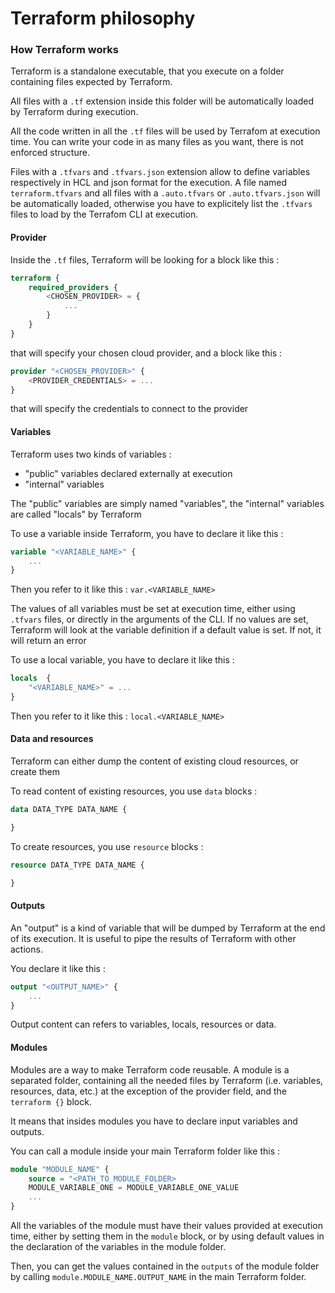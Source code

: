 # Terraform philosophy

### How Terraform works

Terraform is a standalone executable, that you execute on a folder containing files expected by Terraform.

All files with a `.tf` extension inside this folder will be automatically loaded by Terraform during execution.

All the code written in all the `.tf` files will be used by Terrafom at execution time. You can write your code in as many files as you want, there is not enforced structure.

Files with a `.tfvars` and `.tfvars.json` extension allow to define variables respectively in HCL and json format for the execution. A file named `terraform.tfvars` and all files with a `.auto.tfvars` or `.auto.tfvars.json` will be automatically loaded, otherwise you have to explicitely list the `.tfvars` files to load by the Terrafom CLI at execution.

#### Provider

Inside the `.tf` files, Terraform will be looking for a block like this :

```tf
terraform {
	required_providers {
		<CHOSEN_PROVIDER> = {
			...
		}
	}
}
```

that will specify your chosen cloud provider, and a block like this :

```tf
provider "<CHOSEN_PROVIDER>" {
	<PROVIDER_CREDENTIALS> = ...
}
```

that will specify the credentials to connect to the provider

#### Variables

Terraform uses two kinds of variables :

- "public" variables declared externally at execution
- "internal" variables

The "public" variables are simply named "variables", the "internal" variables are called "locals" by Terraform

To use a variable inside Terraform, you have to declare it like this :

```tf
variable "<VARIABLE_NAME>" {
	...
}
```

Then you refer to it like this : `var.<VARIABLE_NAME>`

The values of all variables must be set at execution time, either using `.tfvars` files, or directly in the arguments of the CLI. If no values are set, Terraform will look at the variable definition if a default value is set. If not, it will return an error

To use a local variable, you have to declare it like this :

```tf
locals  {
	"<VARIABLE_NAME>" = ...
}
```

Then you refer to it like this : `local.<VARIABLE_NAME>`

#### Data and resources

Terraform can either dump the content of existing cloud resources, or create them

To read content of existing resources, you use `data` blocks :

```tf
data DATA_TYPE DATA_NAME {

}
```

To create resources, you use `resource` blocks :

```tf
resource DATA_TYPE DATA_NAME {

}
```

#### Outputs

An "output" is a kind of variable that will be dumped by Terraform at the end of its execution. It is useful to pipe the results of Terraform with other actions.

You declare it like this :

```tf
output "<OUTPUT_NAME>" {
	...
}
```

Output content can refers to variables, locals, resources or data.

#### Modules

Modules are a way to make Terraform code reusable. A module is a separated folder, containing all the needed files by Terraform (i.e. variables, resources, data, etc.) at the exception of the provider field, and the `terraform {}` block.

It means that insides modules you have to declare input variables and outputs.

You can call a module inside your main Terraform folder like this :

```tf
module "MODULE_NAME" {
	source = "<PATH_TO_MODULE_FOLDER>
	MODULE_VARIABLE_ONE = MODULE_VARIABLE_ONE_VALUE
	...
}
```

All the variables of the module must have their values provided at execution time, either by setting them in the `module` block, or by using default values in the declaration of the variables in the module folder.

Then, you can get the values contained in the `outputs` of the module folder by calling `module.MODULE_NAME.OUTPUT_NAME` in the main Terraform folder.
